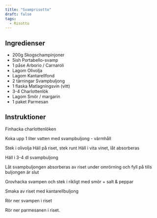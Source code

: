 ```yaml
---
title: "Svamprisotto"
draft: false
tags:
  - Risotto
---
```


## Ingredienser
- 200g Skogschampinjoner
- 5ish Portabello-svamp
- 1 påse Arborio / Carnaroli
- Lagom Olivolja
- Lagom Kantarellfond
- 2 tärningar Svampbuljong
- 1 flaska Matlagningsvin (vitt)
- 3-4 Charlottenlök
- Lagom Smör / margarin
- 1 paket Parmesan

## Instruktioner
Finhacka charlottenlöken

Koka upp 1 liter vatten med svampbuljong - värmhåll

Stek i olivolja
Häll på riset, stek runt
Häll i vita vinet, låt absorberas

Häll i 3-4 dl svampbuljong

Låt svampbuljongen absorberas av riset under omrörning och fyll på tills buljongen är slut

Grovhacka svampen och stek i rikligt med smör + salt & peppar

Smaka av riset med kantarellbuljong

Rör ner svampen i riset

Rör ner parmesanen i riset.